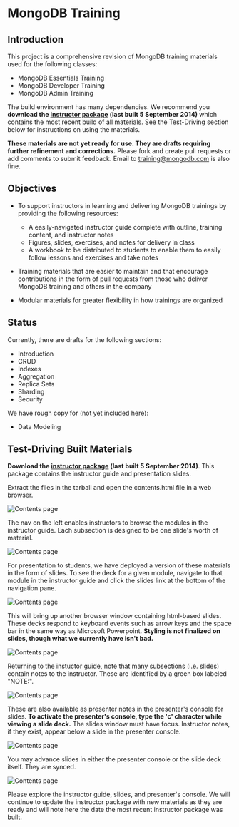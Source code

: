 MongoDB Training
================

Introduction
------------

This project is a comprehensive revision of MongoDB training materials used for the following classes:

- MongoDB Essentials Training
- MongoDB Developer Training
- MongoDB Admin Training

The build environment has many dependencies. We recommend you **download the [instructor package](https://s3.amazonaws.com/edu-static.mongodb.com/training/instructor-package.tar.gz) (last built 5 September 2014)** which contains the most recent build of all materials. See the Test-Driving section below for instructions on using the materials.

**These materials are not yet ready for use. They are drafts requiring further refinement and corrections.** Please fork and create pull requests or add comments to submit feedback. Email to [training@mongodb.com](mailto:training@mongodb.com) is also fine.


Objectives
----------

- To support instructors in learning and delivering MongoDB trainings by providing the following resources:

  - A easily-navigated instructor guide complete with outline, training content, and instructor notes
  - Figures, slides, exercises, and notes for delivery in class
  - A workbook to be distributed to students to enable them to easily follow lessons and exercises and take notes

- Training materials that are easier to maintain and that encourage contributions in the form of pull requests from those who deliver MongoDB training and others in the company
- Modular materials for greater flexibility in how trainings are organized

Status
------

Currently, there are drafts for the following sections:

- Introduction
- CRUD
- Indexes
- Aggregation
- Replica Sets
- Sharding
- Security

We have rough copy for (not yet included here):

- Data Modeling

Test-Driving Built Materials
----------------------------

**Download the [instructor package](https://s3.amazonaws.com/edu-static.mongodb.com/training/instructor-package.tar.gz) (last built 5 September 2014)**. This package contains the instructor guide and presentation slides.

Extract the files in the tarball and open the contents.html file in a web browser.

![Contents page](https://s3.amazonaws.com/edu-static.mongodb.com/training/images/contents.png)

The nav on the left enables instructors to browse the modules in the instructor guide. Each subsection is designed to be one slide's worth of material. 

![Contents page](https://s3.amazonaws.com/edu-static.mongodb.com/training/images/instructor_guide.png)

For presentation to students, we have deployed a version of these materials in the form of slides. To see the deck for a given module, navigate to that module in the instructor guide and click the slides link at the bottom of the navigation pane.

![Contents page](https://s3.amazonaws.com/edu-static.mongodb.com/training/images/instructor_guide_click_slides.png)

This will bring up another browser window containing html-based slides. These decks respond to keyboard events such as arrow keys and the space bar in the same way as Microsoft Powerpoint. **Styling is not finalized on slides, though what we currently have isn't bad.**

![Contents page](https://s3.amazonaws.com/edu-static.mongodb.com/training/images/module_slides.png)

Returning to the instuctor guide, note that many subsections (i.e. slides) contain notes to the instructor. These are identified by a green box labeled "NOTE:".

![Contents page](https://s3.amazonaws.com/edu-static.mongodb.com/training/images/instructor_note_in_guide.png)

These are also available as presenter notes in the presenter's console for slides. **To activate the presenter's console, type the 'c' character while viewing a slide deck.** The slides window must have focus. Instructor notes, if they exist, appear below a slide in the presenter console.

![Contents page](https://s3.amazonaws.com/edu-static.mongodb.com/training/images/presenter_console.png)

You may advance slides in either the presenter console or the slide deck itself. They are synced.

![Contents page](https://s3.amazonaws.com/edu-static.mongodb.com/training/images/presenter_console_with_corresponding_slide.png)

Please explore the instructor guide, slides, and presenter's console. We will continue to update the instructor package with new materials as they are ready and will note here the date the most recent instructor package was built.
